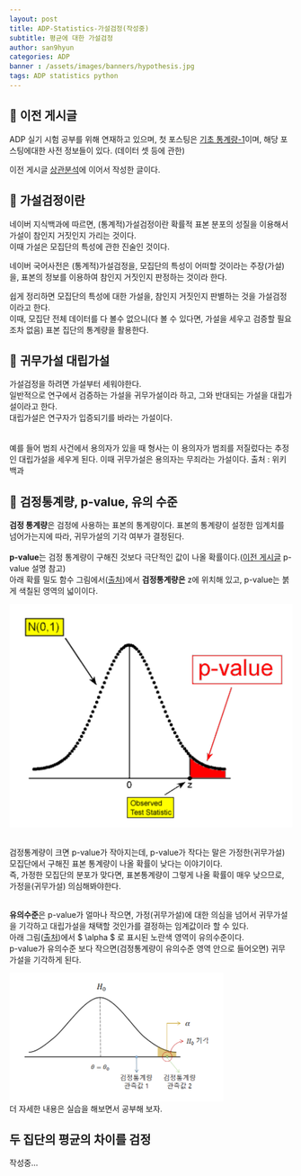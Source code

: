```yaml
---
layout: post
title: ADP-Statistics-가설검정(작성중)
subtitle: 평균에 대한 가설검정
author: san9hyun
categories: ADP
banner : /assets/images/banners/hypothesis.jpg
tags: ADP statistics python
---
```


## 🚪 이전 게시글

ADP 실기 시험 공부를 위해 연재하고 있으며,
첫 포스팅은 [기초 통계량-1](https://predictorssh.github.io/adp/2022/03/11/ADP-statistics-0.html)이며,
해당 포스팅에대한 사전 정보들이 있다. (데이터 셋 등에 관한)<br>

이전 게시글 [상관분석](https://predictorssh.github.io/adp/2022/03/31/ADP-statistics-2.html)에 이어서 작성한 글이다.

## 🔑 가설검정이란

네이버 지식백과에 따르면, (통계적)가설검정이란 확률적 표본 분포의 성질을 이용해서 가설이 참인지 거짓인지 가리는 것이다.<br>
이때 가설은 모집단의 특성에 관한 진술인 것이다. <br>

네이버 국어사전은 (통계적)가설검정을, 모집단의 특성이 어떠할 것이라는 주장(가설)을, 표본의 정보를 이용하여 참인지 거짓인지 판정하는 것이라 한다.

쉽게 정리하면 모집단의 특성에 대한 가설을, 참인지 거짓인지 판별하는 것을 가설검정이라고 한다.<br>
이때, 모집단 전체 데이터를 다 볼수 없으니(다 볼 수 있다면, 가설을 세우고 검증할 필요조차 없음) 표본 집단의 통계량을 활용한다.


## 🔑 귀무가설 대립가설

가설검정을 하려면 가설부터 세워야한다.<br>
일반적으로 연구에서 검증하는 가설을 귀무가설이라 하고, 그와 반대되는 가설을 대립가설이라고 한다.<br>
대립가설은 연구자가 입증되기를 바라는 가설이다.<br>  
<br>
예를 들어 범죄 사건에서 용의자가 있을 때 형사는 이 용의자가 범죄를 저질렀다는 추정인 대립가설을 세우게 된다.
이때 귀무가설은 용의자는 무죄라는 가설이다. 
출처 : 위키백과


## 🔑 검정통계량, p-value, 유의 수준

**검정 통계량**은 검정에 사용하는 표본의 통계량이다. 표본의 통계량이 설정한 임계치를 넘어가는지에 따라, 귀무가설의 기각 여부가 결정된다.<br>
<br>
**p-value**는 검정 통계량이 구해진 것보다 극단적인 값이 나올 확률이다.([이전 게시글](https://predictorssh.github.io/adp/2022/03/31/ADP-statistics-2.html) p-value 설명 참고)<br>
아래 확률 밀도 함수 그림에서([출처](https://blog.acronym.co.kr/621))에서 **검정통계량은** z에 위치해 있고, p-value는 붉게 색칠된 영역의 넓이이다.<br>

![test_statistic](/assets/images/contents/ADP_statistics/test_statistic.PNG)

<br>
검정통계량이 크면 p-value가 작아지는데, p-value가 작다는 말은 가정한(귀무가설) 모집단에서 구해진 표본 통계량이 나올 확률이 낮다는 이야기이다. <br>
즉, 가정한 모집단의 분포가 맞다면, 표본통계량이 그렇게 나올 확률이 매우 낮으므로, 가정을(귀무가설) 의심해봐야한다.<br>
<br>

**유의수준**은 p-value가 얼마나 작으면, 가정(귀무가설)에 대한 의심을 넘어서 귀무가설을 기각하고 대립가설을 채택할 것인가를 결정하는 임계값이라 할 수 있다.<br>
아래 그림([출처](https://laoonlee.tistory.com/11))에서 $ \alpha $ 로 표시된 노란색 영역이 유의수준이다.<br>
p-value가 유의수준 보다 작으면(검정통계량이 유의수준 영역 안으로 들어오면) 귀무가설을 기각하게 된다.<br>  

![유의수준](/assets/images/contents/ADP_statistics/p-level.PNG)
<br>
더 자세한 내용은 실습을 해보면서 공부해 보자.

## 두 집단의 평균의 차이를 검정
작성중...



